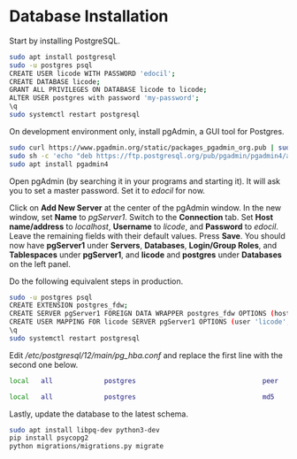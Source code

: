 # Database Installation

Start by installing PostgreSQL.

```bash
sudo apt install postgresql
sudo -u postgres psql
CREATE USER licode WITH PASSWORD 'edocil';
CREATE DATABASE licode;
GRANT ALL PRIVILEGES ON DATABASE licode to licode;
ALTER USER postgres with password 'my-password';
\q
sudo systemctl restart postgresql
```

On development environment only, install pgAdmin, a GUI tool for Postgres.

```bash
sudo curl https://www.pgadmin.org/static/packages_pgadmin_org.pub | sudo apt-key add
sudo sh -c 'echo "deb https://ftp.postgresql.org/pub/pgadmin/pgadmin4/apt/$(lsb_release -cs) pgadmin4 main" > /etc/apt/sources.list.d/pgadmin4.list && apt update'
sudo apt install pgadmin4
```

Open pgAdmin (by searching it in your programs and starting it). It will ask you to set a master password. Set it to _edocil_ for now.

Click on **Add New Server** at the center of the pgAdmin window. In the new window, set **Name** to _pgServer1_. Switch to the **Connection** tab. Set **Host name/address** to _localhost_, **Username** to _licode_, and **Password** to _edocil_. Leave the remaining fields with their default values. Press **Save**. You should now have **pgServer1** under **Servers**, **Databases**, **Login/Group Roles**, and **Tablespaces** under **pgServer1**, and **licode** and **postgres** under **Databases** on the left panel.

Do the following equivalent steps in production.

```bash
sudo -u postgres psql
CREATE EXTENSION postgres_fdw;
CREATE SERVER pgServer1 FOREIGN DATA WRAPPER postgres_fdw OPTIONS (host 'localhost');
CREATE USER MAPPING FOR licode SERVER pgServer1 OPTIONS (user 'licode', password 'edocil');
\q
sudo systemctl restart postgresql
```

Edit */etc/postgresql/12/main/pg_hba.conf* and replace the first line with the second one below.

```bash
local   all             postgres                                peer
```

```bash
local   all             postgres                                md5
```

Lastly, update the database to the latest schema.

```bash
sudo apt install libpq-dev python3-dev
pip install psycopg2
python migrations/migrations.py migrate
```
